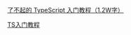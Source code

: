 [了不起的 TypeScript 入门教程（1.2W字）](https://segmentfault.com/a/1190000022876390)

[TS入门教程](https://ts.xcatliu.com/basics/type-of-object-interfaces.html)